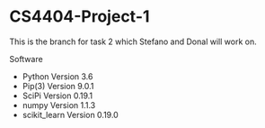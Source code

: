 # CS4404-Project-1
This is the branch for task 2 which Stefano and Donal will work on.

Software
- Python Version 3.6
- Pip(3) Version 9.0.1
- SciPi Version 0.19.1
- numpy Version 1.1.3
- scikit_learn Version 0.19.0
